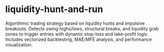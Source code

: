 # liquidity-hunt-and-run
Algorithmic trading strategy based on liquidity hunts and impulsive breakouts. Detects swing highs/lows, structural breaks, and liquidity grab zones to trigger entries with dynamic stop-loss and take-profit logic. Includes vectorized backtesting, MAE/MFE analysis, and performance visualization.
